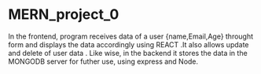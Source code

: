 # MERN_project_0
In the frontend, program receives data of a user {name,Email,Age} throught form  and displays the data accordingly using REACT .It also allows update and delete of user data .
Like wise, in the backend it stores the data in the MONGODB server for futher use, using express and Node.

